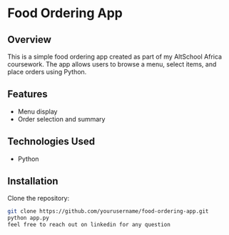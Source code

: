 # Food Ordering App

## Overview
This is a simple food ordering app created as part of my AltSchool Africa coursework. The app allows users to browse a menu, select items, and place orders using Python.

## Features
- Menu display
- Order selection and summary

## Technologies Used
- Python

## Installation
 Clone the repository:
   ```bash
   git clone https://github.com/yourusername/food-ordering-app.git
python app.py
feel free to reach out on linkedin for any question
